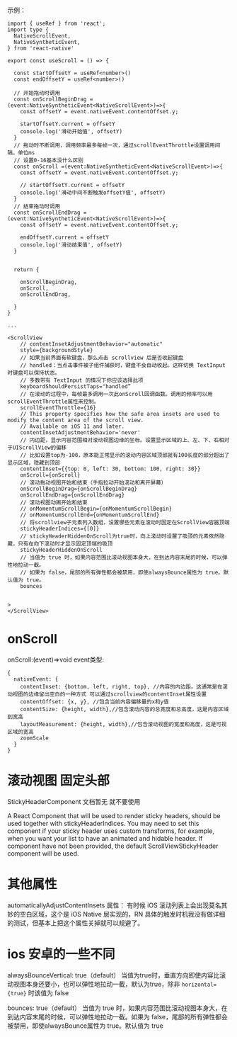 # 

示例：
```
import { useRef } from 'react';
import type {
  NativeScrollEvent,
  NativeSyntheticEvent,
} from 'react-native'

export const useScroll = () => {

  const startOffsetY = useRef<number>()
  const endOffsetY = useRef<number>()

  // 开始拖动时调用
  const onScrollBeginDrag = (event:NativeSyntheticEvent<NativeScrollEvent>)=>{
    const offsetY = event.nativeEvent.contentOffset.y;

    startOffsetY.current = offsetY
    console.log('滑动开始值', offsetY)
  }
  // 拖动时不断调用，调用频率最多每帧一次，通过scrollEventThrottle设置调用间隔，单位ms
  // 设置0-16基本没什么区别
  const onScroll =(event:NativeSyntheticEvent<NativeScrollEvent>)=>{
    const offsetY = event.nativeEvent.contentOffset.y;

    // startOffsetY.current = offsetY
    console.log('滑动中间不断触发offsetY值', offsetY)
  }
  // 结束拖动时调用
  const onScrollEndDrag = (event:NativeSyntheticEvent<NativeScrollEvent>)=>{
    const offsetY = event.nativeEvent.contentOffset.y;

    endOffsetY.current = offsetY
    console.log('滑动结束值', offsetY)
  }


  return {

    onScrollBeginDrag,
    onScroll,
    onScrollEndDrag,

  }
}

...

<ScrollView
    // contentInsetAdjustmentBehavior="automatic"
    style={backgroundStyle}
    // 如果当前界面有软键盘，那么点击 scrollview 后是否收起键盘
    // handled：当点击事件被子组件捕获时，键盘不会自动收起。这样切换 TextInput 时键盘可以保持状态。
    // 多数带有 TextInput 的情况下你应该选择此项
    keyboardShouldPersistTaps="handled”
    // 在滚动的过程中，每帧最多调用一次此onScroll回调函数。调用的频率可以用scrollEventThrottle属性来控制。
    scrollEventThrottle={16}
    // This property specifies how the safe area insets are used to modify the content area of the scroll view.
    // Available on iOS 11 and later.
    contentInsetAdjustmentBehavior='never'
    // 内边距，显示内容范围相对滚动视图边缘的坐标。设置显示区域的上、左、下、右相对于UIScrollView的偏移
    // 比如设置top为-100，原本能正常显示的滚动内容区域顶部就有100长度的部分超出了显示区域，隐藏到顶部
    contentInset={{top: 0, left: 30, bottom: 100, right: 30}}
    onScroll={onScroll}
    // 滚动拖动视图开始和结束（手指拉动开始滚动和离开屏幕）
    onScrollBeginDrag={onScrollBeginDrag}
    onScrollEndDrag={onScrollEndDrag}
    // 滚动视图动画开始和结束
    // onMomentumScrollBegin={onMomentumScrollBegin}
    // onMomentumScrollEnd={onMomentumScrollEnd}
    // 将scrollview子元素列入数组，设置哪些元素在滚动时固定在ScrollView容器顶端
    stickyHeaderIndices={[0]}
    // stickyHeaderHiddenOnScroll为true时，向上滚动时设置了吸顶的元素依然隐藏，只有在向下滚动时才显示固定顶端的吸顶
    stickyHeaderHiddenOnScroll
    // 当值为 true 时，如果内容范围比滚动视图本身大，在到达内容末尾的时候，可以弹性地拉动一截。
    // 如果为 false，尾部的所有弹性都会被禁用，即使alwaysBounce属性为 true。默认值为 true。
    bounces
    
    
>
</ScrollView>
```

# onScroll

onScroll:(event)=>void
event类型:
```
{
  nativeEvent: {
    contentInset: {bottom, left, right, top}, //内容的内边距。这通常是在滚动视图的边缘留出空白的一种方式 可以通过scrollview的contentInset属性设置
    contentOffset: {x, y}, //包含当前内容偏移量的x和y值
    contentSize: {height, width},//包含滚动内容的总宽度和总高度，这是内容区域到宽高
    layoutMeasurement: {height, width},//包含滚动视图的宽度和高度，这是可视区域的宽高
    zoomScale
  }
}
```

# 滚动视图 固定头部
StickyHeaderComponent 文档暂无 就不要使用

A React Component that will be used to render sticky headers, should be used together with stickyHeaderIndices. You may need to set this component if your sticky header uses custom transforms, for example, when you want your list to have an animated and hidable header. If component have not been provided, the default ScrollViewStickyHeader component will be used.

# 其他属性
automaticallyAdjustContentInsets 属性：
有时候 iOS 滚动列表上会出现莫名其妙的空白区域，这个是 iOS Native 层实现的，RN 具体的触发时机我没有做详细的测试，但基本上把这个属性关掉就可以规避了。


# ios 安卓的一些不同

alwaysBounceVertical: true（default）
当值为true时，垂直方向即使内容比滚动视图本身还要小，也可以弹性地拉动一截，默认为true，除非 `horizontal={true}` 时该值为 false

bounces: true（default）
当值为 true 时，如果内容范围比滚动视图本身大，在到达内容末尾的时候，可以弹性地拉动一截。如果为 false，尾部的所有弹性都会被禁用，即使alwaysBounce属性为 true。默认值为 true
